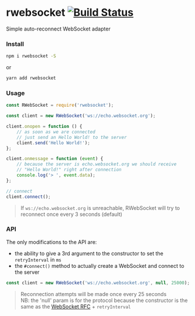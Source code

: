 # rwebsocket [![Build Status](https://travis-ci.org/maxleiko/rwebsocket.svg?branch=master)](https://travis-ci.org/maxleiko/rwebsocket)
Simple auto-reconnect WebSocket adapter

### Install
```sh
npm i rwebsocket -S
```
or
```sh
yarn add rwebsocket
```

### Usage
```js
const RWebSocket = require('rwebsocket');

const client = new RWebSocket('ws://echo.websocket.org');

client.onopen = function () {
	// as soon as we are connected
	// just send an Hello World! to the server
	client.send('Hello World!');
};

client.onmessage = function (event) {
	// because the server is echo.websocket.org we should receive
	// "Hello World!" right after connection
	console.log('> ', event.data);
};

// connect
client.connect();
```

> If `ws://echo.websocket.org` is unreachable, RWebSocket will try to reconnect once every 3 seconds (default)

### API
The only modifications to the API are:
 - the ability to give a 3rd argument to the constructor to set the `retryInterval` in `ms`
 - the `#connect()` method to actually create a WebSocket and connect to the server

```js
const client = new RWebSocket('ws://echo.websocket.org', null, 25000);
```
> Reconnection attempts will be made once every 25 seconds  
> NB: the 'null' param is for the protocol because the constructor is the same as the [WebSocket RFC](https://developer.mozilla.org/en-US/docs/Web/API/WebSocket) + `retryInterval`
